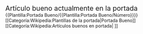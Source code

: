 <noinclude><span style="font-size:16pt">Artículo bueno actualmente en la portada</span><br>
</noinclude>
{{Plantilla:Portada Bueno/{{Plantilla:Portada Bueno/Número}}}}
<noinclude>
[[Categoría:Wikipedia:Plantillas de la portada|Portada Bueno]]
[[Categoría:Wikipedia:Artículos buenos en portada| ]]
</noinclude>
